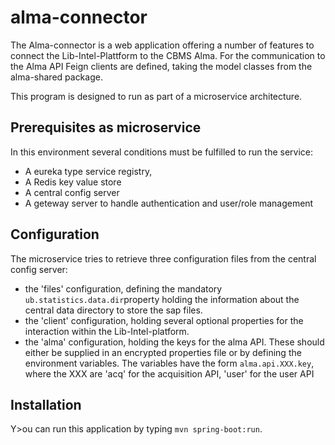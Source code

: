 # alma-connector

The Alma-connector is a web application offering a number of features to connect the Lib-Intel-Plattform to the CBMS Alma.
For the communication to the Alma API Feign clients are defined, taking the model classes from the alma-shared package.

This program is designed to run as part of a microservice architecture. 

## Prerequisites as microservice

In this environment several conditions must be fulfilled to run the service:
* A eureka type service registry,
* A Redis key value store
* A central config server
* A geteway server to handle authentication and user/role management


## Configuration

The microservice tries to retrieve three configuration files from the central config server:
* the 'files' configuration, defining the mandatory `ub.statistics.data.dir`property holding the information about the central data directory to store the sap files.
* the 'client' configuration, holding several optional properties for the interaction within the Lib-Intel-platform.
* the 'alma' configuration, holding the keys for the alma API. These should either be supplied in an encrypted properties file or by defining the environment variables. 
The variables have the form `alma.api.XXX.key`, where the XXX are 'acq' for the acquisition API, 'user' for the user API 


## Installation

Y>ou can run this application by typing ```mvn spring-boot:run```.

